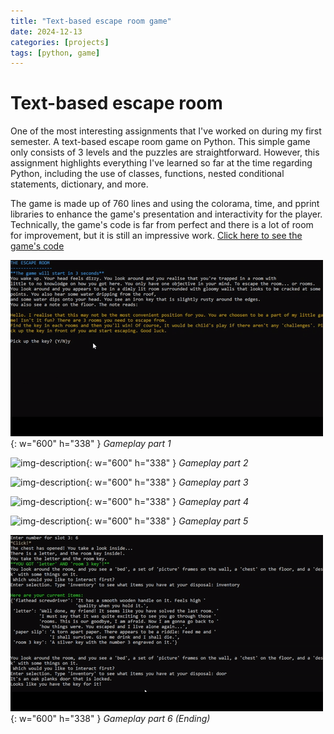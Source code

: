```yaml
---
title: "Text-based escape room game"
date: 2024-12-13
categories: [projects]
tags: [python, game]
---
```


# Text-based escape room

One of the most interesting assignments that I've worked on during my first semester. A text-based escape room game on Python. This simple game only consists of 3 levels and the puzzles are straightforward. However, this assignment highlights everything I've learned so far at the time regarding Python, including the use of classes, functions, nested conditional statements, dictionary, and more.

The game is made up of 760 lines and using the colorama, time, and pprint libraries to enhance the game's presentation and interactivity for the player. Technically, the game's code is far from perfect and there is a lot of room for improvement, but it is still an impressive work. [Click here to see the game's code](https://github.com/kmuzaki/escapeRoomGame/blob/main/escapeRoom.py)

![img-description](/media/escapeRoomPost/pt1.gif){: w="600" h="338" }
_Gameplay part 1_

![img-description](/media/escapeRoomPost/pt2.gif){: w="600" h="338" }
_Gameplay part 2_

![img-description](/media/escapeRoomPost/pt3.gif){: w="600" h="338" }
_Gameplay part 3_

![img-description](/media/escapeRoomPost/pt4.gif){: w="600" h="338" }
_Gameplay part 4_

![img-description](/media/escapeRoomPost/pt5.gif){: w="600" h="338" }
_Gameplay part 5_

![img-description](/media/escapeRoomPost/pt6End.gif){: w="600" h="338" }
_Gameplay part 6 (Ending)_

